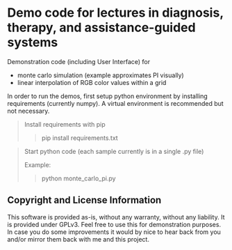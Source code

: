 # Demo code for lectures in diagnosis, therapy, and assistance-guided systems

Demonstration code (including User Interface) for 
* monte carlo simulation (example approximates PI visually)
* linear interpolation of RGB color values within a grid

In order to run the demos, first setup python environment by installing requirements (currently numpy).
A virtual environment is recommended but not necessary. 

> Install requirements with pip 
>> pip install requirements.txt 

>Start python code (each sample currently is in a single .py file)
> 
> Example: 
>> python monte_carlo_pi.py

## Copyright and License Information

This software is provided as-is, without any warranty, without any liability.
It is provided under GPLv3. 
Feel free to use this for demonstration purposes. 
In case you do some improvements it would by nice to hear back from you and/or mirror them back with me and this project.  